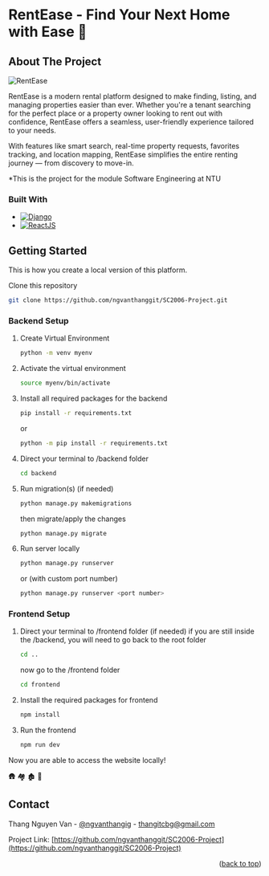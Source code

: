 <a id="readme-top"></a>
# RentEase - Find Your Next Home with Ease :house_with_garden:

## About The Project

![RentEase](https://github.com/user-attachments/assets/6bdb4435-3490-43a0-a98f-4fa7cdbd8929)

RentEase is a modern rental platform designed to make finding, listing, and managing properties easier than ever. Whether you're a tenant searching for the perfect place or a property owner looking to rent out with confidence, RentEase offers a seamless, user-friendly experience tailored to your needs.

With features like smart search, real-time property requests, favorites tracking, and location mapping, RentEase simplifies the entire renting journey — from discovery to move-in.

*This is the project for the module Software Engineering at NTU


### Built With
* [![Django][Django-badge]][Django-url]
* [![ReactJS][ReactJS-badge]][ReactJS-url]

[Django-badge]: https://img.shields.io/badge/Django-092E20?style=for-the-badge&logo=django&logoColor=green
[Django-url]: https://www.djangoproject.com/
[ReactJS-badge]: https://img.shields.io/badge/-ReactJs-61DAFB?logo=react&logoColor=white&style=for-the-badge
[ReactJS-url]: https://react.dev/

## Getting Started
This is how you create a local version of this platform.

Clone this repository
   ```sh
   git clone https://github.com/ngvanthanggit/SC2006-Project.git
   ```
### Backend Setup
1. Create Virtual Environment
   ```sh
   python -m venv myenv
   ```
2. Activate the virtual environment
   ```sh
   source myenv/bin/activate
   ```
3. Install all required packages for the backend
   ```sh
   pip install -r requirements.txt
   ```
   or
   ```sh
   python -m pip install -r requirements.txt
   ```
4. Direct your terminal to /backend folder
   ```sh
   cd backend
   ```
5. Run migration(s) (if needed)
   ```sh
   python manage.py makemigrations
   ```
   then migrate/apply the changes
   ```sh
   python manage.py migrate
   ```
6. Run server locally
   ```sh
   python manage.py runserver
   ```
   or (with custom port number)
   ```sh
   python manage.py runserver <port number>
   ```
### Frontend Setup
1. Direct your terminal to /frontend folder
   (if needed) if you are still inside the /backend, you will need to go back to the root folder
   ```sh
   cd ..
   ```
   now go to the /frontend folder
   ```sh
   cd frontend
   ```
2. Install the required packages for frontend
   ```sh
   npm install
   ```
3. Run the frontend
   ```sh
   npm run dev
   ```
Now you are able to access the website locally!

:hut: :houses: :derelict_house: :house_with_garden:
## Contact

Thang Nguyen Van - [@ngvanthangig](https://www.instagram.com/ngvanthangig/) - thangitcbg@gmail.com

Project Link: [https://github.com/ngvanthanggit/SC2006-Project](https://github.com/ngvanthanggit/SC2006-Project)

<p align="right">(<a href="#readme-top">back to top</a>)</p>
